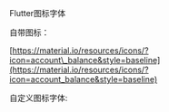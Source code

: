 Flutter图标字体

自带图标：

[https://material.io/resources/icons/?icon=account\_balance&style=baseline](https://material.io/resources/icons/?icon=account_balance&style=baseline)

自定义图标字体:

